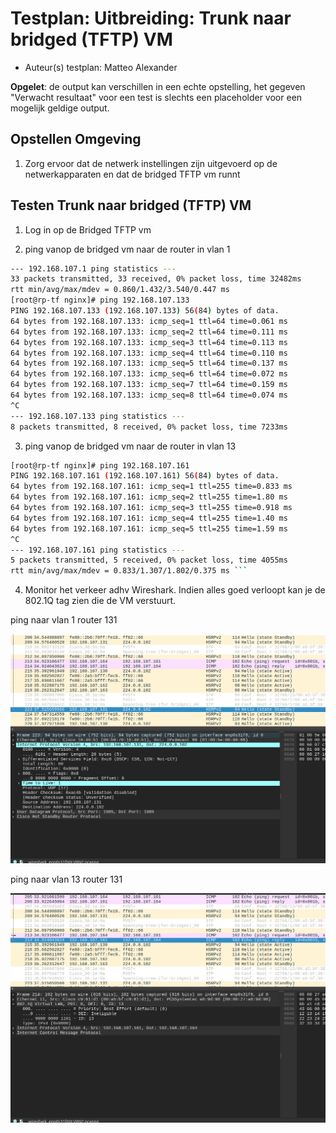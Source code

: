 # Testplan: Uitbreiding: Trunk naar bridged (TFTP) VM

- Auteur(s) testplan: Matteo Alexander

**Opgelet**: de output kan verschillen in een echte opstelling, het gegeven "Verwacht resultaat" voor een test is slechts een placeholder voor een mogelijk geldige output. 


## Opstellen Omgeving

1) Zorg ervoor dat de netwerk instellingen zijn uitgevoerd op de netwerkapparaten en dat de bridged TFTP vm runnt


## Testen Trunk naar bridged (TFTP) VM

1) Log in op de Bridged TFTP vm 

2) ping vanop de bridged vm naar de router in vlan 1
```bash
--- 192.168.107.1 ping statistics ---                                                        │[vagrant@rp-tf ~]$ ls
33 packets transmitted, 33 received, 0% packet loss, time 32482ms                            │[vagrant@rp-tf ~]$ ls
rtt min/avg/max/mdev = 0.860/1.432/3.540/0.447 ms                                            │[vagrant@rp-tf ~]$ ls
[root@rp-tf nginx]# ping 192.168.107.133                                                     │[vagrant@rp-tf ~]$ ls
PING 192.168.107.133 (192.168.107.133) 56(84) bytes of data.                                 │[vagrant@rp-tf ~]$ ls
64 bytes from 192.168.107.133: icmp_seq=1 ttl=64 time=0.061 ms                               │[vagrant@rp-tf ~]$ ls
64 bytes from 192.168.107.133: icmp_seq=2 ttl=64 time=0.111 ms                               │[vagrant@rp-tf ~]$ ^C
64 bytes from 192.168.107.133: icmp_seq=3 ttl=64 time=0.113 ms                               │[vagrant@rp-tf ~]$ 
64 bytes from 192.168.107.133: icmp_seq=4 ttl=64 time=0.110 ms                               ├────────────────────────────────────────────────────────────────────────────────────────────────
64 bytes from 192.168.107.133: icmp_seq=5 ttl=64 time=0.137 ms                               │13:54:08.134974 IP 192.168.107.162.hsrp > 224.0.0.102.hsrp: HSRPv1
64 bytes from 192.168.107.133: icmp_seq=6 ttl=64 time=0.072 ms                               │13:54:08.733856 IP 192.168.107.163.hsrp > 224.0.0.102.hsrp: HSRPv2
64 bytes from 192.168.107.133: icmp_seq=7 ttl=64 time=0.159 ms                               │13:54:08.734039 IP6 fe80::2b6:70ff:fe18:40b1.hsrpv6 > ff02::66.hsrpv6: UDP, length 6
64 bytes from 192.168.107.133: icmp_seq=8 ttl=64 time=0.074 ms                               │13:54:08.873804 STP 802.1d, Config, Flags [none], bridge-id 800d.00:a5:bf:38:1e:00.800a, length 
^C                                                                                           │42
--- 192.168.107.133 ping statistics ---                                                      │13:54:09.167390 IP6 fe80::2b6:70ff:fe18:40b1.hsrpv6 > ff02::66.hsrpv6: UDP, length 52
8 packets transmitted, 8 received, 0% packet loss, time 7233ms                               │13:54:10.308694 IP 192.168.107.163.hsrp > 224.0.0.102.hsrp: HSRPv1
```

3) ping vanop de bridged vm naar de router in vlan 13
```bash
[root@rp-tf nginx]# ping 192.168.107.161                                                     │13:54:10.879179 STP 802.1d, Config, Flags [none], bridge-id 800d.00:a5:bf:38:1e:00.800a, length 
PING 192.168.107.161 (192.168.107.161) 56(84) bytes of data.                                 │42
64 bytes from 192.168.107.161: icmp_seq=1 ttl=255 time=0.833 ms                              │13:54:11.093976 IP 192.168.107.162.hsrp > 224.0.0.102.hsrp: HSRPv1
64 bytes from 192.168.107.161: icmp_seq=2 ttl=255 time=1.80 ms                               │13:54:12.029304 IP6 fe80::2b6:70ff:fe18:40b1.hsrpv6 > ff02::66.hsrpv6: UDP, length 52
64 bytes from 192.168.107.161: icmp_seq=3 ttl=255 time=0.918 ms                              │13:54:12.767406 IP 192.168.107.163.hsrp > 224.0.0.102.hsrp: HSRPv1
64 bytes from 192.168.107.161: icmp_seq=4 ttl=255 time=1.40 ms                               │13:54:12.883930 STP 802.1d, Config, Flags [none], bridge-id 800d.00:a5:bf:38:1e:00.800a, length 
64 bytes from 192.168.107.161: icmp_seq=5 ttl=255 time=1.59 ms                               │42
^C                                                                                           │13:54:13.603921 IP6 fe80::2a5:bfff:fec9:61d1.hsrpv6 > ff02::66.hsrpv6: UDP, length 52
--- 192.168.107.161 ping statistics ---                                                      │13:54:13.813445 IP 192.168.107.162.hsrp > 224.0.0.102.hsrp: HSRPv1
5 packets transmitted, 5 received, 0% packet loss, time 4055ms                               │^C
rtt min/avg/max/mdev = 0.833/1.307/1.802/0.375 ms ```
```

4) Monitor het verkeer adhv Wireshark. Indien alles goed verloopt kan je de 802.1Q tag zien die de VM verstuurt.

ping naar vlan 1 router 131

![](img/vlan1rout.png)

ping naar vlan 13 router 131

![](img/vlan13rout.png)

